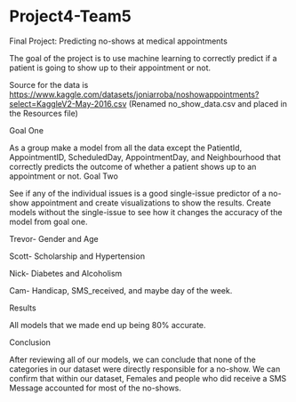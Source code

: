 # Project4-Team5
Final Project: Predicting no-shows at medical appointments

The goal of the project is to use machine learning to correctly predict if a patient is going to show up to their appointment or not.

Source for the data is https://www.kaggle.com/datasets/joniarroba/noshowappointments?select=KaggleV2-May-2016.csv (Renamed no_show_data.csv and placed in the Resources file)

Goal One 

As a group make a model from all the data except the PatientId, AppointmentID, ScheduledDay, AppointmentDay, and Neighbourhood that correctly predicts the outcome of whether a patient shows up to an appointment or not. 
Goal Two 

See if any of the individual issues is a good single-issue predictor of a no-show appointment and create visualizations to show the results. Create models without the single-issue to see how it changes the accuracy of the model from goal one.

Trevor- Gender and Age

Scott- Scholarship and Hypertension

Nick- Diabetes and Alcoholism

Cam- Handicap, SMS_received, and maybe day of the week.

Results

All models that we made end up being 80% accurate.

Conclusion

After reviewing all of our models, we can conclude that none of the categories in our dataset were directly responsible for a no-show.
We can confirm that within our dataset, Females and people who did receive a SMS Message accounted for most of the no-shows.
